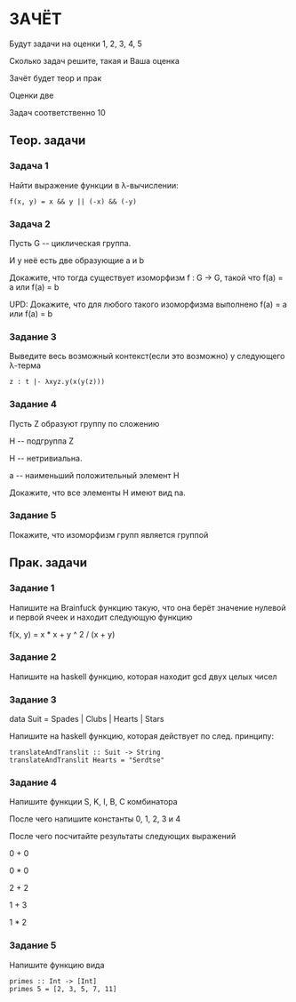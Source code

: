 # ЗАЧЁТ

Будут задачи на оценки 1, 2, 3, 4, 5

Сколько задач решите, такая и Ваша оценка

Зачёт будет теор и прак

Оценки две

Задач соответственно 10

## Теор. задачи

### Задача 1
Найти выражение функции в λ-вычислении:
```
f(x, y) = x && y || (-x) && (-y) 
```

### Задача 2
Пусть G -- циклическая группа.

И у неё есть две образующие a и b

Докажите, что тогда существует изоморфизм f : G -> G, такой что f(a) = a или f(a) = b

UPD: Докажите, что для любого такого изоморфизма выполнено f(a) = a или f(a) = b

### Задание 3
Выведите весь возможный контекст(если это возможно) у следующего λ-терма
```
z : t |- λxyz.y(x(y(z)))
```

### Задание 4
Пусть Z образуют группу по сложению

H -- подгруппа Z

H -- нетривиальна. 

a -- наименьший положительный элемент H

Докажите, что все элементы H имеют вид na.

### Задание 5
Покажите, что изоморфизм групп является группой

## Прак. задачи
### Задание 1
Напишите на Brainfuck функцию такую, что она берёт значение нулевой и первой ячеек и находит следующую функцию

f(x, y) = x * x + y ^ 2 / (x + y)

### Задание 2
Напишите на haskell функцию, которая находит gcd двух целых чисел

### Задание 3
data Suit = Spades | Clubs | Hearts | Stars

Напишите на haskell функцию, которая действует по след. принципу:
```
translateAndTranslit :: Suit -> String
translateAndTranslit Hearts = "Serdtse" 
```

### Задание 4
Напишите функции S, K, I, B, C комбинатора

После чего напишите константы 0, 1, 2, 3 и 4

После чего посчитайте результаты следующих выражений

0 + 0

0 * 0 

2 + 2

1 + 3

1 * 2

### Задание 5
Напишите функцию вида
```
primes :: Int -> [Int]
primes 5 = [2, 3, 5, 7, 11]
```


